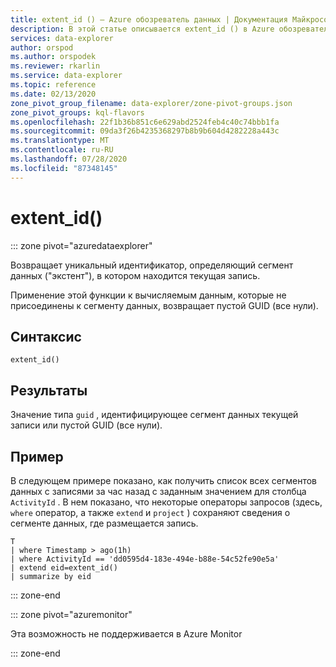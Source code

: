 ```yaml
---
title: extent_id () — Azure обозреватель данных | Документация Майкрософт
description: В этой статье описывается extent_id () в Azure обозреватель данных.
services: data-explorer
author: orspod
ms.author: orspodek
ms.reviewer: rkarlin
ms.service: data-explorer
ms.topic: reference
ms.date: 02/13/2020
zone_pivot_group_filename: data-explorer/zone-pivot-groups.json
zone_pivot_groups: kql-flavors
ms.openlocfilehash: 22f1b36b851c6e629abd2524feb4c40c74bbb1fa
ms.sourcegitcommit: 09da3f26b4235368297b8b9b604d4282228a443c
ms.translationtype: MT
ms.contentlocale: ru-RU
ms.lasthandoff: 07/28/2020
ms.locfileid: "87348145"
---
```

# <a name="extent_id"></a>extent_id()

::: zone pivot="azuredataexplorer"

Возвращает уникальный идентификатор, определяющий сегмент данных ("экстент"), в котором находится текущая запись.

Применение этой функции к вычисляемым данным, которые не присоединены к сегменту данных, возвращает пустой GUID (все нули).

## <a name="syntax"></a>Синтаксис

`extent_id()`

## <a name="returns"></a>Результаты

Значение типа `guid` , идентифицирующее сегмент данных текущей записи или пустой GUID (все нули).

## <a name="example"></a>Пример

В следующем примере показано, как получить список всех сегментов данных с записями за час назад с заданным значением для столбца `ActivityId` . В нем показано, что некоторые операторы запросов (здесь, `where` оператор, а также `extend` и `project` ) сохраняют сведения о сегменте данных, где размещается запись.

```kusto
T
| where Timestamp > ago(1h)
| where ActivityId == 'dd0595d4-183e-494e-b88e-54c52fe90e5a'
| extend eid=extent_id()
| summarize by eid
```

::: zone-end

::: zone pivot="azuremonitor"

Эта возможность не поддерживается в Azure Monitor

::: zone-end

